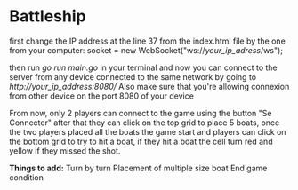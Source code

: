 # Battleship

first change the IP address at the line 37 from the index.html file by the one from your computer:
socket = new WebSocket("ws://*your_ip_adress*/ws");

then run *go run main.go* in your terminal and now you can connect to the server from any device connected to the same network by going to *http://your_ip_address:8080/*
Also make sure that you're allowing connexion from other device on the port 8080 of your device

From now, only 2 players can connect to the game using the button "Se Connecter" after that they can click on the top grid to place 5 boats, once the two players placed all the boats the game start and players can click on the bottom grid to try to hit a boat, if they hit a boat the cell turn red and yellow if they missed the shot.

**Things to add:**
Turn by turn
Placement of multiple size boat
End game condition
